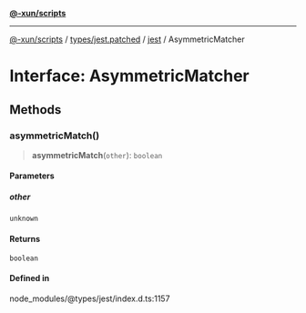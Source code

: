 [**@-xun/scripts**](../../../../../README.md)

***

[@-xun/scripts](../../../../../README.md) / [types/jest.patched](../../../README.md) / [jest](../README.md) / AsymmetricMatcher

# Interface: AsymmetricMatcher

## Methods

### asymmetricMatch()

> **asymmetricMatch**(`other`): `boolean`

#### Parameters

##### other

`unknown`

#### Returns

`boolean`

#### Defined in

node\_modules/@types/jest/index.d.ts:1157
